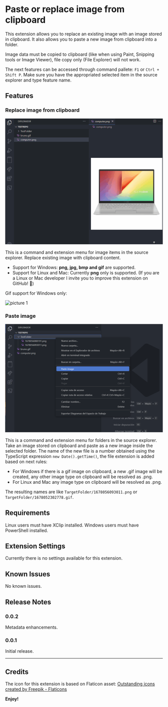 # Paste or replace image from clipboard

This extension allows you to replace an existing image with an image stored in clipboard. It also allows you to paste a new image from clipboard into a folder.

Image data must be copied to clipboard (like when using Paint, Snipping tools or Image Viewer), file copy only (File Explorer) will not work.

The next features can be accessed through command pallete: `F1` or `Ctrl + Shift P`. Make sure you have the appropriated selected item in the source explorer and type feature name.

## Features

### Replace image from clipboard

![picture 1](/assets/screenshot-replace-img.gif)

This is a command and extension menu for image items in the source explorer. Replace existing image with clipboard content.

- Support for Windows: **png, jpg, bmp and gif** are supported.
- Support for Linux and Mac: Currently **png** only is supported. (If you are a Linux or Mac developer I invite you to improve this extension on GitHub! 🫶)

Gif support for Windows only:

![picture 1](/assets/screenshot-replace-gif.gif)

### Paste image

![picture 3](/assets/screenshot-paste-img.png)

This is a command and extension menu for folders in the source explorer. Take an image stored on clipboard and paste as a new image inside the selected folder. The name of the new file is a number obtained using the TypeScript expression `new Date().getTime()`, the file extension is added based on next rules:

- For Windows if there is a gif image on clipboard, a new .gif image will be created, any other image type on clipboard will be resolved as .png.
- For Linux and Mac any image type on clipboard will be resolved as .png.

The resulting names are like `TargetFolder/1678056093011.png` or `TargetFolder/1678052302778.gif`.

## Requirements

Linux users must have XClip installed. Windows users must have PowerShell installed.

## Extension Settings

Currently there is no settings available for this extension.

## Known Issues

No known issues.

## Release Notes

### 0.0.2

Metadata enhancements.

### 0.0.1

Initial release.

---

## Credits

The icon for this extension is based on Flaticon asset: [Outstanding icons created by Freepik - Flaticons](https://www.flaticon.com/free-icons/outstanding)

**Enjoy!**
